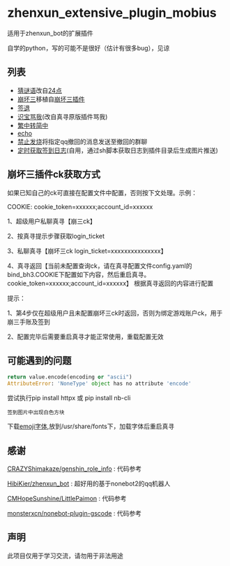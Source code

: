 <!--
 * @Author: MobiusT
 * @Date: 2022-11-03 21:30:42
 * @LastEditors: MobiusT
 * @LastEditTime: 2023-02-25 23:21:04
-->
# zhenxun_extensive_plugin_mobius

适用于zhenxun_bot的扩展插件

自学的python，写的可能不是很好（估计有很多bug），见谅

## 列表
- [猜谜语](https://github.com/MobiusT/zhenxun_extensive_plugin_mobius/tree/main/guess_riddle)改自[24点](https://github.com/CRAZYShimakaze/zhenxun_extensive_plugin/tree/main/24_point) 
- [崩坏三](https://github.com/MobiusT/zhenxun_extensive_plugin_mobius/tree/main/bh3)移植自[崩坏三插件](https://github.com/chingkingm/honkai_mys) 
- [签退](https://github.com/MobiusT/zhenxun_extensive_plugin_mobius/tree/main/reSign)
- [识宝骂我](https://github.com/MobiusT/zhenxun_extensive_plugin_mobius/tree/main/send_shibao_voice)(改自真寻原版插件骂我)
- [繁中转简中](https://github.com/MobiusT/zhenxun_extensive_plugin_mobius/tree/main/traditional2simplified)
- [echo](https://github.com/MobiusT/zhenxun_extensive_plugin_mobius/tree/main/zhenxun_echo)
- [禁止发烧](https://github.com/MobiusT/zhenxun_extensive_plugin_mobius/tree/main/resendRecallMsgByqid)将指定qq撤回的消息发送至撤回的群聊
- [定时获取签到日志](https://github.com/MobiusT/zhenxun_extensive_plugin_mobius/tree/main/getSignLog)(自用，通过sh脚本获取日志到插件目录后生成图片推送)

## 崩坏三插件ck获取方式
如果已知自己的ck可直接在配置文件中配置，否则按下文处理。示例：

COOKIE: cookie_token=xxxxxx;account_id=xxxxxx

1、超级用户私聊真寻【崩三ck】

2、按真寻提示步骤获取login_ticket

3、私聊真寻【崩坏三ck login_ticket=xxxxxxxxxxxxxxx】

4、真寻返回【当前未配置查询ck，请在真寻配置文件config.yaml的bind_bh3.COOKIE下配置如下内容，然后重启真寻。
cookie_token=xxxxxx;account_id=xxxxxx】
根据真寻返回的内容进行配置


提示：

1、第4步仅在超级用户且未配置崩坏三ck时返回，否则为绑定游戏账户ck，用于崩三手账及签到

2、配置完毕后需要重启真寻才能正常使用，重载配置无效 

## 可能遇到的问题
```python
return value.encode(encoding or "ascii")
AttributeError: 'NoneType' object has no attribute 'encode'
```
尝试执行pip install httpx 或 pip install nb-cli


```
签到图片中出现白色方块
```
下载[emoji字体](https://gitee.com/songboy/noto-emoji/tree/master/fonts),放到/usr/share/fonts下，加载字体后重启真寻

## 感谢

[CRAZYShimakaze/genshin_role_info](https://github.com/CRAZYShimakaze/zhenxun_extensive_plugin/tree/main/genshin_role_info) : 代码参考

[HibiKier/zhenxun_bot](https://github.com/HibiKier/zhenxun_bot) : 超好用的基于nonebot2的qq机器人

[CMHopeSunshine/LittlePaimon](https://github.com/CMHopeSunshine/LittlePaimon) : 代码参考

[monsterxcn/nonebot-plugin-gscode](https://github.com/monsterxcn/nonebot-plugin-gscode/tree/main/nonebot_plugin_gscode) : 代码参考

## 声明

此项目仅用于学习交流，请勿用于非法用途